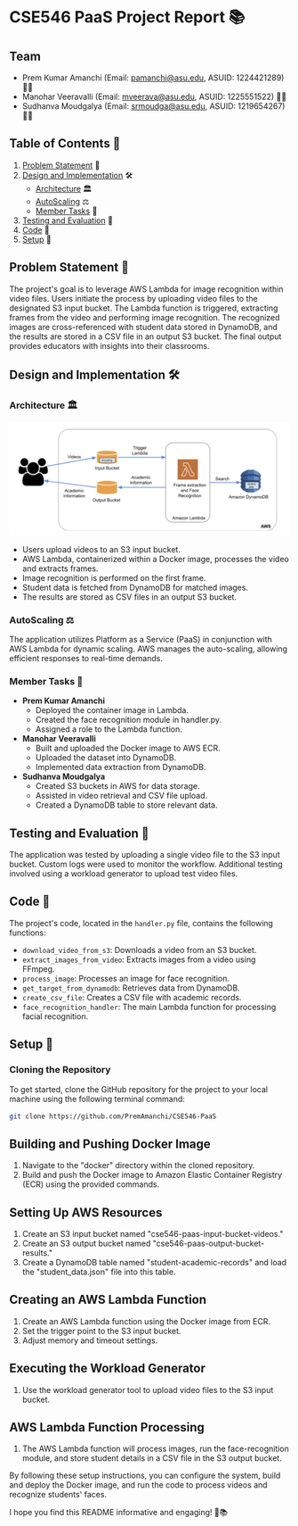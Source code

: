 # CSE546 PaaS Project Report 📚

## Team
- Prem Kumar Amanchi (Email: pamanchi@asu.edu, ASUID: 1224421289) 🧑‍💼
- Manohar Veeravalli (Email: mveerava@asu.edu, ASUID: 1225551522) 🧑‍💼
- Sudhanva Moudgalya (Email: srmoudga@asu.edu, ASUID: 1219654267) 🧑‍💼

## Table of Contents 📜
1. [Problem Statement](#problem-statement) 🎯
2. [Design and Implementation](#design-and-implementation) 🛠️
    - [Architecture](#architecture) 🏛️
    - [AutoScaling](#autoscaling) ⚖️
    - [Member Tasks](#member-tasks) 👥
3. [Testing and Evaluation](#testing-and-evaluation) 🧪
4. [Code](#code) 📝
5. [Setup](#setup) 🚀

## Problem Statement 🎯
The project's goal is to leverage AWS Lambda for image recognition within video files. Users initiate the process by uploading video files to the designated S3 input bucket. The Lambda function is triggered, extracting frames from the video and performing image recognition. The recognized images are cross-referenced with student data stored in DynamoDB, and the results are stored in a CSV file in an output S3 bucket. The final output provides educators with insights into their classrooms.

## Design and Implementation 🛠️
### Architecture 🏛️
![Architecture](https://github.com/PremAmanchi/CSE546-PaaS/blob/main/data/PaaS%20Architecture.png?raw=true)
- Users upload videos to an S3 input bucket.
- AWS Lambda, containerized within a Docker image, processes the video and extracts frames.
- Image recognition is performed on the first frame.
- Student data is fetched from DynamoDB for matched images.
- The results are stored as CSV files in an output S3 bucket.

### AutoScaling ⚖️
The application utilizes Platform as a Service (PaaS) in conjunction with AWS Lambda for dynamic scaling. AWS manages the auto-scaling, allowing efficient responses to real-time demands.

### Member Tasks 👥
- **Prem Kumar Amanchi**
    - Deployed the container image in Lambda.
    - Created the face recognition module in handler.py.
    - Assigned a role to the Lambda function.
- **Manohar Veeravalli**
    - Built and uploaded the Docker image to AWS ECR.
    - Uploaded the dataset into DynamoDB.
    - Implemented data extraction from DynamoDB.
- **Sudhanva Moudgalya**
    - Created S3 buckets in AWS for data storage.
    - Assisted in video retrieval and CSV file upload.
    - Created a DynamoDB table to store relevant data.

## Testing and Evaluation 🧪
The application was tested by uploading a single video file to the S3 input bucket. Custom logs were used to monitor the workflow. Additional testing involved using a workload generator to upload test video files.

## Code 📝
The project's code, located in the `handler.py` file, contains the following functions:
- `download_video_from_s3`: Downloads a video from an S3 bucket.
- `extract_images_from_video`: Extracts images from a video using FFmpeg.
- `process_image`: Processes an image for face recognition.
- `get_target_from_dynamodb`: Retrieves data from DynamoDB.
- `create_csv_file`: Creates a CSV file with academic records.
- `face_recognition_handler`: The main Lambda function for processing facial recognition.

## Setup 🚀
### Cloning the Repository
To get started, clone the GitHub repository for the project to your local machine using the following terminal command:
```bash
git clone https://github.com/PremAmanchi/CSE546-PaaS
```

## Building and Pushing Docker Image
1. Navigate to the "docker" directory within the cloned repository.
2. Build and push the Docker image to Amazon Elastic Container Registry (ECR) using the provided commands.

## Setting Up AWS Resources
1. Create an S3 input bucket named "cse546-paas-input-bucket-videos."
2. Create an S3 output bucket named "cse546-paas-output-bucket-results."
3. Create a DynamoDB table named "student-academic-records" and load the "student_data.json" file into this table.

## Creating an AWS Lambda Function
1. Create an AWS Lambda function using the Docker image from ECR.
2. Set the trigger point to the S3 input bucket.
3. Adjust memory and timeout settings.

## Executing the Workload Generator
1. Use the workload generator tool to upload video files to the S3 input bucket.

## AWS Lambda Function Processing
1. The AWS Lambda function will process images, run the face-recognition module, and store student details in a CSV file in the S3 output bucket.

By following these setup instructions, you can configure the system, build and deploy the Docker image, and run the code to process videos and recognize students' faces.

I hope you find this README informative and engaging! 🚀📚
